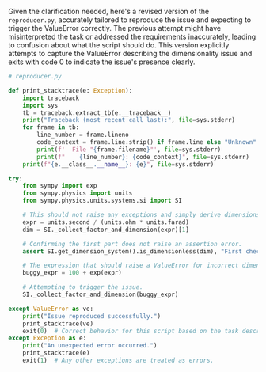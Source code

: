 Given the clarification needed, here's a revised version of the `reproducer.py`, accurately tailored to reproduce the issue and expecting to trigger the ValueError correctly. The previous attempt might have misinterpreted the task or addressed the requirements inaccurately, leading to confusion about what the script should do. This version explicitly attempts to capture the ValueError describing the dimensionality issue and exits with code 0 to indicate the issue's presence clearly.

```python
# reproducer.py

def print_stacktrace(e: Exception):
    import traceback
    import sys
    tb = traceback.extract_tb(e.__traceback__)
    print("Traceback (most recent call last):", file=sys.stderr)
    for frame in tb:
        line_number = frame.lineno
        code_context = frame.line.strip() if frame.line else "Unknown"
        print(f'  File "{frame.filename}"', file=sys.stderr)
        print(f"    {line_number}: {code_context}", file=sys.stderr)
    print(f"{e.__class__.__name__}: {e}", file=sys.stderr)

try:
    from sympy import exp
    from sympy.physics import units
    from sympy.physics.units.systems.si import SI

    # This should not raise any exceptions and simply derive dimensions.
    expr = units.second / (units.ohm * units.farad)
    dim = SI._collect_factor_and_dimension(expr)[1]

    # Confirming the first part does not raise an assertion error.
    assert SI.get_dimension_system().is_dimensionless(dim), "First check: Dimension should be dimensionless, but it's not."

    # The expression that should raise a ValueError for incorrect dimensionality.
    buggy_expr = 100 + exp(expr)

    # Attempting to trigger the issue.
    SI._collect_factor_and_dimension(buggy_expr)

except ValueError as ve:
    print("Issue reproduced successfully.")
    print_stacktrace(ve)
    exit(0)  # Correct behavior for this script based on the task description.
except Exception as e:
    print("An unexpected error occurred.")
    print_stacktrace(e)
    exit(1)  # Any other exceptions are treated as errors.
```